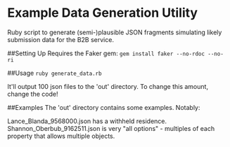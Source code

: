 # Example Data Generation Utility
Ruby script to generate (semi-)plausible JSON fragments simulating
likely submission data for the B2B service.

##Setting Up
Requires the Faker gem:
```gem install faker --no-rdoc --no-ri```

##Usage
```ruby generate_data.rb```

It'll output 100 json files to the 'out' directory. To change this
amount, change the code!

##Examples
The 'out' directory contains some examples. Notably:

Lance_Blanda_9568000.json has a withheld residence.
Shannon_Oberbub_9162511.json is very "all options" - multiples of each
property that allows multiple objects.
